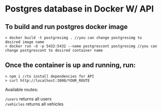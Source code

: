 # Postgres database in Docker W/ API

## To build and run postgres docker image

```
> docker build -t postgresimg . //you can change postgresimg to desired image name
> docker run -d -p 5432:5432 --name postgrescont postgresimg //you can change postgrescont to desired container name
```

## Once the container is up and running, run:

```
> npm i //to install dependencies for API
> curl http://localhost:3000/YOUR_ROUTE
```

Available routes:


```/users``` returns all users <br>
```/vehicles``` returns all vehicles <br>
